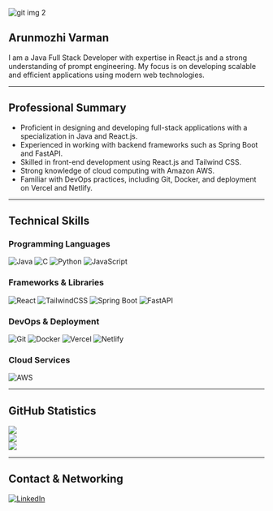 ![git img 2](https://github.com/user-attachments/assets/3abf2ca4-1ae3-4b19-ad36-a718b358f997)

## Arunmozhi Varman
I am a Java Full Stack Developer with expertise in React.js and a strong understanding of prompt engineering. My focus is on developing scalable and efficient applications using modern web technologies.

---

## Professional Summary
- Proficient in designing and developing full-stack applications with a specialization in Java and React.js.  
- Experienced in working with backend frameworks such as Spring Boot and FastAPI.  
- Skilled in front-end development using React.js and Tailwind CSS.  
- Strong knowledge of cloud computing with Amazon AWS.  
- Familiar with DevOps practices, including Git, Docker, and deployment on Vercel and Netlify.  

---

## Technical Skills

### Programming Languages
![Java](https://img.shields.io/badge/java-%23ED8B00.svg?style=for-the-badge&logo=openjdk&logoColor=white)  ![C](https://img.shields.io/badge/c-%2300599C.svg?style=for-the-badge&logo=c&logoColor=white)  ![Python](https://img.shields.io/badge/python-3670A0?style=for-the-badge&logo=python&logoColor=ffdd54)  ![JavaScript](https://img.shields.io/badge/javascript-%23323330.svg?style=for-the-badge&logo=javascript&logoColor=%23F7DF1E)  

### Frameworks & Libraries
![React](https://img.shields.io/badge/react-%2320232a.svg?style=for-the-badge&logo=react&logoColor=%2361DAFB)  ![TailwindCSS](https://img.shields.io/badge/tailwindcss-%2338B2AC.svg?style=for-the-badge&logo=tailwind-css&logoColor=white)  ![Spring Boot](https://img.shields.io/badge/Spring%20Boot-%236DB33F.svg?style=for-the-badge&logo=springboot&logoColor=white)  ![FastAPI](https://img.shields.io/badge/FastAPI-005571?style=for-the-badge&logo=fastapi)  

### DevOps & Deployment
![Git](https://img.shields.io/badge/git-%23F05033.svg?style=for-the-badge&logo=git&logoColor=white)  ![Docker](https://img.shields.io/badge/docker-%230db7ed.svg?style=for-the-badge&logo=docker&logoColor=white)  ![Vercel](https://img.shields.io/badge/vercel-%23000000.svg?style=for-the-badge&logo=vercel&logoColor=white)  ![Netlify](https://img.shields.io/badge/netlify-%23000000.svg?style=for-the-badge&logo=netlify&logoColor=#00C7B7)  

### Cloud Services
![AWS](https://img.shields.io/badge/Amazon%20AWS-%23232F3E.svg?style=for-the-badge&logo=amazon-aws&logoColor=white)  

---

## GitHub Statistics
![](https://github-readme-stats.vercel.app/api?username=AMV0027&theme=monokai&hide_border=true&include_all_commits=false&count_private=false)  
![](https://github-readme-streak-stats.herokuapp.com/?user=AMV0027&theme=monokai&hide_border=true)  
![](https://github-readme-stats.vercel.app/api/top-langs/?username=AMV0027&theme=monokai&hide_border=true&include_all_commits=false&count_private=false&layout=compact)  

---

## Contact & Networking
[![LinkedIn](https://img.shields.io/badge/LinkedIn-%230077B5.svg?logo=linkedin&logoColor=white)](https://linkedin.com/in/arunmozhi-varman-2565b3266/)  
